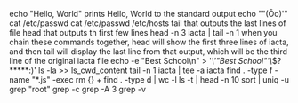 echo "Hello, World" prints Hello, World to the standard output
echo "\"(Ôo)'"
cat /etc/passwd
cat /etc/passwd /etc/hosts
tail that outputs the last lines of file
head that outputs th first few lines
head -n 3 iacta | tail -n 1 when you chain these commands together, head will show the first three lines of iacta, and then tail will display the last line from that output, which will be the third line of the original iacta file
echo -e "Best School\n" > '*\\\'"Best School"\'\\*$?*****:)'
ls -la >> ls_cwd_content
tail -n 1 iacta | tee -a iacta
find . -type f -name "*.js" -exec rm {} +
find . -type d | wc -l
ls -t | head -n 10
sort | uniq -u
grep "root"
grep -c
grep -A 3
grep -v  
